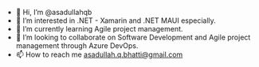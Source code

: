 - 👋 Hi, I’m @asadullahqb
- 👀 I’m interested in .NET - Xamarin and .NET MAUI especially.
- 🌱 I’m currently learning Agile project management.
- 💞️ I’m looking to collaborate on Software Development and Agile project management through Azure DevOps.
- 📫 How to reach me asadullah.q.bhatti@gmail.com

<!---
asadullahqb/asadullahqb is a ✨ special ✨ repository because its `README.md` (this file) appears on your GitHub profile.
You can click the Preview link to take a look at your changes.
--->
